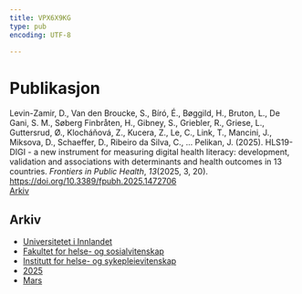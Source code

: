 ```yaml
---
title: VPX6X9KG
type: pub
encoding: UTF-8

---
```

<h1>Publikasjon</h1>
<article id="csl-bib-container-VPX6X9KG" class="csl-bib-container">
  <div class="csl-bib-body"> <div class="csl-entry">Levin-Zamir, D., Van den Broucke, S., Bíró, É., Bøggild, H., Bruton, L., De Gani, S. M., Søberg Finbråten, H., Gibney, S., Griebler, R., Griese, L., Guttersrud, Ø., Klocháňová, Z., Kucera, Z., Le, C., Link, T., Mancini, J., Miksova, D., Schaeffer, D., Ribeiro da Silva, C., … Pelikan, J. (2025). HLS19-DIGI - a new instrument for measuring digital health literacy: development, validation and associations with determinants and health outcomes in 13 countries. <i>Frontiers in Public Health</i>, <i>13</i>(2025, 3, 20). <a href="https://doi.org/10.3389/fpubh.2025.1472706">https://doi.org/10.3389/fpubh.2025.1472706</a></div> </div>
  <div class="csl-bib-buttons">
    <a href="#taxonomy-article-VPX6X9KG" alt="archive" class="csl-bib-button">Arkiv</a>
  </div>
  <div id="csl-bib-meta-container-VPX6X9KG"></div>
</article>
<div id="csl-bib-meta-VPX6X9KG" class="csl-bib-meta">
  <article id="taxonomy-article-VPX6X9KG" class="taxonomy-article">
    <h1>Arkiv</h1>
    <ul>
      <li><a href="{{< params subfolder >}}nn/archive/?key=3DCRN523">Universitetet i Innlandet</a></li>
      <li><a href="{{< params subfolder >}}nn/archive/?key=IDKFS3MX">Fakultet for helse- og sosialvitenskap</a></li>
      <li><a href="{{< params subfolder >}}nn/archive/?key=GTV4ECMZ">Institutt for helse- og sykepleievitenskap</a></li>
      <li><a href="{{< params subfolder >}}nn/archive/?key=EHIJJCSL">2025</a></li>
      <li><a href="{{< params subfolder >}}nn/archive/?key=QP5YXZP8">Mars</a></li>
    </ul>
  </article>
</div>
